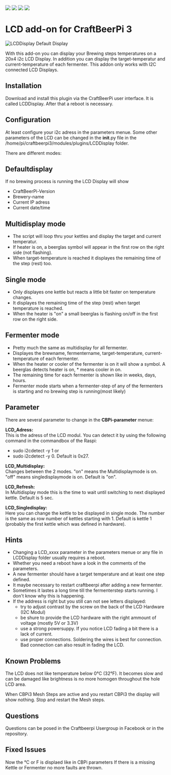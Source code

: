 ![](https://img.shields.io/badge/CBPi%203%20addin-functionable-green.svg)  ![](https://img.shields.io/github/license/JamFfm/craftbeerpiLCD.svg?style=flat) ![](https://img.shields.io/github/last-commit/JamFfm/craftbeerpiLCD.svg?style=flat) ![](https://img.shields.io/github/release-pre/JamFfm/craftbeerpiLCD.svg?style=flat)

# **LCD add-on for CraftBeerPi 3**

![](https://github.com/breiti78/craftbeerpiLCD/blob/master/LCDPhoto.jpg "LCDDisplay Default Display")

With this add-on you can display your Brewing steps temperatures on a 20x4 i2c LCD Display.
In addition you can display the target-temperatur and current-temperature of each fermenter.
This addon only works with I2C connected LCD Displays.

## Installation

Download and install this plugin via 
the CraftBeerPi user interface. It is called LCDDisplay.
After that a reboot is necessary.

## Configuration

At least configure your i2c adress in the parameters menue. Some other
parameters of the LCD can be changed in the  __init__.py file in the
/home/pi/craftbeerpi3/modules/plugins/LCDDisplay folder.


There are different modes:

**Defaultdisplay**
--------------

If no brewing process is running the LCD Display will show

- CraftBeerPi-Version 
- Brewery-name
- Current IP adress 
- Current date/time

**Multidisplay mode**
-----------------

- The script will loop thru your kettles and display the target and current temperatur. 
- If heater is on, a beerglas symbol will appear in the first row on the right side (not flashing).
- When target-temperature is reached it displayes the remaining time of the step (rest) too.

**Single mode**
-----------

- Only displayes one kettle but reacts a little bit faster on temperature changes. 
- It displayes the remaining time of the step (rest) when target temperature is reached.
- When the heater is "on" a small beerglas is flashing on/off in the first row on the right side.

**Fermenter mode**
--------------
- Pretty much the same as multidisplay for all fermenter.
- Displayes the brewname, fermentername, target-temperature, current-temperature of each fermenter.
- When the heater or cooler of the fermenter is on it will show a symbol.
A beerglas detects heater is on, * means cooler in on.
- The remaining time for each fermenter is shown like in weeks, days, hours. 
- Fermenter mode starts when a fermenter-step of any of the fermenters is starting and no brewing step is running(most likely)

Parameter
---------

There are several parameter to change in the **CBPi-parameter** menue:


**LCD_Adress:**    
This is the adress of the LCD modul. You can detect it by 
using the following command in the commandbox of the Raspi:   
- sudo i2cdetect -y 1 
or 
- sudo i2cdetect -y 0.
Default is 0x27.
 
 
**LCD_Multidisplay:**     
Changes between the 2 modes. "on" means the Multidisplaymode is on. 
"off" means singledisplaymode is on. Default is "on". 


**LCD_Refresh:**		  
In Multidisplay mode this is the time to wait until switching to next displayed kettle. 
Default is 5 sec.
 

**LCD_Singledisplay:** 	  
Here you can change the kettle to be displayed in single mode. The number is the same as row number  of
kettles starting with 1. Default is kettle 1 (probably the first kettle which was defined in hardware).



## Hints

- Changing a LCD_xxxx parameter in the parameters menue or any
file in LCDDisplay folder usually requires a reboot.
- Whether you need a reboot have a look in the comments of the parameters.
- A new fermenter should have a target temperature and at least one step defined.
- It maybe necessary to restart craftbeerpi after adding a new fermenter. 
- Sometimes it lastes a long time till the fermenterstep starts running. 
I don't know why this is happening.
- If the address is right but you still can not see letters displayed:
  - try to adjust contrast by the screw on the back of the LCD Hardware (I2C Modul)
  - be shure to provide the LCD hardware with the right ammount of voltage (mostly 5V or 3.3V)
  - use a strong powersuppy. If you notice LCD fading a bit there is a lack of current.
  - use proper connections. Soldering the wires is best for connection. Bad connection can also result in fading the LCD.


## Known Problems
The LCD does not like temperature below 0°C (32°F). It becomes slow and can be damaged like brightness is no more homogen throughout the hole LCD area.

When CBPi3 Mesh Steps are active and you restart CBPi3 the display will show nothing. Stop and restart the Mesh steps.


## Questions  
Questions can be posed in the Craftbeerpi Usergroup in Facebook or in the repository.


## Fixed Issues
Now the °C or F is displaed like in CBPi parameters
If there is a missing Kettle or Fermenter no more faults are thrown.

